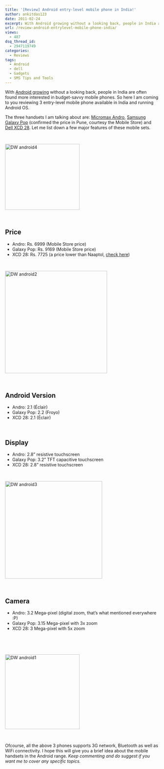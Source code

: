 ```yaml
---
title: '[Review] Android entry-level mobile phone in India!'
author: ankitdas123
date: 2011-02-24
excerpt: With Android growing without a looking back, people in India are often found more interested in budget-savvy mobile phones. So here I am coming to you reviewing 3 entry-level mobile phone...
url: /review-android-entrylevel-mobile-phone-india/
views:
  - 487
dsq_thread_id:
  - 2947119749
categories:
  - Reviews
tags:
  - Android
  - dell
  - Gadgets
  - SMS Tips and Tools
---
```

With <a href="http://devilsworkshop.org/android-overtook-symbian-sales/" target="_blank">Android growing</a> without a looking back, people in India are often found more interested in budget-savvy mobile phones. So here I am coming to you reviewing 3 entry-level mobile phone available in India and running Android OS.

The three handsets I am talking about are: <a href="http://www.myfirstandroid.com/" onclick="_gaq.push(['_trackEvent', 'outbound-article', 'http://www.myfirstandroid.com/', 'Micromax Andro']);" target="_blank">Micromax Andro</a>, <a href="http://www.samsung.com/in/consumer/mobile-phone/mobile-phone/touch-phone/GT-S5570EGAINU/index.idx?pagetype=prd_detail&tab=feature" onclick="_gaq.push(['_trackEvent', 'outbound-article', 'http://www.samsung.com/in/consumer/mobile-phone/mobile-phone/touch-phone/GT-S5570EGAINU/index.idx?pagetype=prd_detail&tab=feature', 'Samsung Galaxy Pop']);" target="_blank">Samsung Galaxy Pop</a> (confirmed the price in Pune, courtesy the Mobile Store) and <a href="http://www1.ap.dell.com/content/topics/topic.aspx/global/products/mobile-accessories/topics/en/ap/in/mobile-xcd28?c=in&cs=indhs1&l=en&s=dhs" onclick="_gaq.push(['_trackEvent', 'outbound-article', 'http://www1.ap.dell.com/content/topics/topic.aspx/global/products/mobile-accessories/topics/en/ap/in/mobile-xcd28?c=in&cs=indhs1&l=en&s=dhs', 'Dell XCD 28']);" target="_blank">Dell XCD 28</a>. Let me list down a few major features of these mobile sets.

&nbsp;

<a href="http://cdn.devilsworkshop.org/files/2011/02/DW-android4.jpg" target="_blank"><img class="wp-image-52473" style="padding-left: 0px;padding-right: 0px;padding-top: 0px;border: 0px" src="http://cdn.devilsworkshop.org/files/2011/02/DW-android4_thumb.jpg" border="0" alt="DW android4" width="244" height="215" /></a>

&nbsp;

## Price

  * Andro: Rs. 6999 (Mobile Store price)
  * Galaxy Pop: Rs. 9169 (Mobile Store price)
  * XCD 28: Rs. 7725 (a price lower than Naaptol, <a href="http://www.infibeam.com/Mobiles/i-Dell-XCD28-3G-Android-Smartphone/P-E-M-Dell-XCD28.html?id=Black&utm_term=dell+xcd+28_1_1" onclick="_gaq.push(['_trackEvent', 'outbound-article', 'http://www.infibeam.com/Mobiles/i-Dell-XCD28-3G-Android-Smartphone/P-E-M-Dell-XCD28.html?id=Black&utm_term=dell+xcd+28_1_1', 'check here']);" target="_blank">check here</a>)

&nbsp;

<a href="http://cdn.devilsworkshop.org/files/2011/02/DW-android2.jpg" target="_blank"><img style="padding-left: 0px;padding-right: 0px;padding-top: 0px;border: 0px" src="http://cdn.devilsworkshop.org/files/2011/02/DW-android2_thumb.jpg" border="0" alt="DW android2" width="334" height="334" /></a>

&nbsp;

## Android Version

  * Andro: 2.1 (Éclair)
  * Galaxy Pop: 2.2 (Froyo)
  * XCD 28: 2.1 (Éclair)

&nbsp;

## Display

  * Andro: 2.8” resistive touchscreen
  * Galaxy Pop: 3.2” TFT capacitive touchscreen
  * XCD 28: 2.8” resistive touchscreen

&nbsp;

<a href="http://cdn.devilsworkshop.org/files/2011/02/DW-android3.jpg" target="_blank"><img style="padding-left: 0px;padding-right: 0px;padding-top: 0px;border: 0px" src="http://cdn.devilsworkshop.org/files/2011/02/DW-android3_thumb.jpg" border="0" alt="DW android3" width="318" height="318" /></a>

&nbsp;

## Camera

  * Andro: 3.2 Mega-pixel (digital zoom, that’s what mentioned everywhere :P)
  * Galaxy Pop: 3.15 Mega-pixel with 3x zoom
  * XCD 28: 3 Mega-pixel with 5x zoom

&nbsp;

&nbsp;

<a href="http://cdn.devilsworkshop.org/files/2011/02/DW-android1.png" target="_blank"><img style="padding-left: 0px;padding-right: 0px;padding-top: 0px;border: 0px" src="http://cdn.devilsworkshop.org/files/2011/02/DW-android1_thumb.png" border="0" alt="DW android1" width="244" height="244" /></a>

&nbsp;

Ofcourse, all the above 3 phones supports 3G network, Bluetooth as well as WiFi connectivity. I hope this will give you a brief idea about the mobile handsets in the Android range. *Keep commenting and do suggest if you want me to cover any specific topics.*

<!--EndFragment-->
